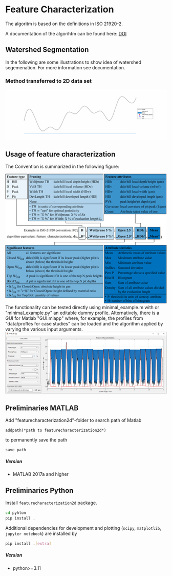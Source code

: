 # Feature Characterization
The algoritm is based on the definitions in ISO 21920-2.

A documentation of the algorihtm can be found here: [DOI](https://doi.org/10.48550/arXiv.2406.06381)

## Watershed Segmentation
In the following are some illustrations to show idea of watershed segemenation. For more information see documentation.

<!-- ### Method to determine watersheds in 2.5D data set
<div align="center">
<video controls src="data/figures for readme/animation.mp4"></video>
</div> -->

### Method transferred to 2D data set
<div align="center">
<img width="720" src="data/figures_for_readme/animation.gif" />
</div>

## Usage of feature characterization
The Convention is summarized in the following figure:
<div align="center">
<img width="720" src="data/figures_for_readme/FC_Convention.png" />
</div>
The functionality can be tested directly using minimal_example.m with or "minimal_example.py" an editable dummy profile. Alternatively, there is a GUI for Matlab "GUI.mlapp" where, for example, the profiles from "data/profles for case studies" can be loaded and the algorithm applied by varying the various input arguments.
<div align="center">
<img width="720" src="data/figures_for_readme/GUI.png" />
</div>

## Preliminaries MATLAB
Add "featurecharacterization2d"-folder to search path of Matlab
```
addpath(*path to featurecharacterization2d*)
```
to permanently save the path
```
save path
```
##### Version
- MATLAB 2017a and higher

## Preliminaries Python

Install `featurecharacterization2d` package.

```bash
cd pyhton
pip install .
```

Additional dependencies for development and plotting (`scipy`, `matplotlib`, `jupyter notebook`) are installed by 
```bash
pip install .[extra]
```

##### Version
- python>=3.11
